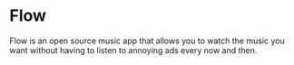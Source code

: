 # Flow
Flow is an open source music app that allows you to watch the music you want without having to listen to annoying ads every now and then.

